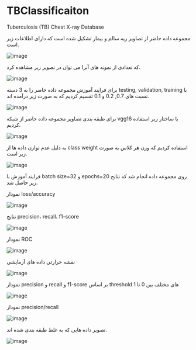# TBClassificaiton
Tuberculosis (TB) Chest X-ray Database


مجموعه داده حاضر از تصاویر ریه سالم و بیمار تشکیل شده است که دارای اطلاعات زیر است.

![image](https://user-images.githubusercontent.com/46417220/182558392-6b65d025-ffc3-4a68-af4f-e7969f2475a2.png)


که تعدادی از نمونه های آنرا می توان در تصویر زیر مشاهده کرد. 

![image](https://user-images.githubusercontent.com/46417220/182558509-02abb656-f7c8-451d-9d7e-2e72f50832f2.png)


برای فرایند آموزش مجموعه داده حاضر را به 3 دسته testing, validation, training با نسبت های 0.7, 0.2 و 0.1 تقسیم کردیم که به صورت زیر درآمده اند.

![image](https://user-images.githubusercontent.com/46417220/182558482-d6ec1091-7f33-4193-b2c4-78d9f8062296.png)



برای طبقه بندی تصاویر مجموعه داده حاضر از شبکه vgg16 با ساختار زیر استفاده کردیم.

![image](https://user-images.githubusercontent.com/46417220/182558541-c18f23f7-17c0-446e-93c8-f68eaacc16f6.png)



به دلیل عدم توازن داده ها از class weight استفاده کردیم که وزن هر کلاس به صورت زیر است.

![image](https://user-images.githubusercontent.com/46417220/182558578-becc53fb-1046-4ebf-ab34-0b02082d1db9.png)


فرایند آموزش با batch size=32 و epochs=20 روی مجموعه داده انجام شد که نتایج زیر حاصل شد.

نمودار loss/accuracy

![image](https://user-images.githubusercontent.com/46417220/182558615-7f4a79a2-7b94-42c2-aec9-c59759e5eb72.png)

نتایج precision، recall، f1-score

![image](https://user-images.githubusercontent.com/46417220/182558647-f16e15c0-167f-4661-b951-24467759f1ed.png)

نمودار ROC 


![image](https://user-images.githubusercontent.com/46417220/182558665-c185edd6-8577-423e-b5ec-969ba0533599.png)

نقشه حرارتی داده های آزمایشی


![image](https://user-images.githubusercontent.com/46417220/182558694-b1fd7f51-8d30-4335-804d-ca02dbb0ce54.png)

نمودار precision و recall و f1-score بر اساس threshold های مختلف بین 0 تا 1


![image](https://user-images.githubusercontent.com/46417220/182558719-32a2cf7e-8c27-4349-bc23-5045c42c84a8.png)

نمودار precision/recall


![image](https://user-images.githubusercontent.com/46417220/182558746-e6abf24c-beae-4ddd-9ba5-8e99409e1c51.png)

تصویر داده هایی که به غلط طبقه بندی شده اند.


![image](https://user-images.githubusercontent.com/46417220/182558770-81736bb2-1efc-49c0-877e-7d693a03ac17.png)
